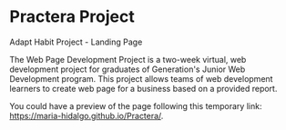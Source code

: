 # Practera Project
Adapt Habit Project - Landing Page 

The Web Page Development Project is a two-week virtual, web development project for graduates of Generation's Junior Web Development program. This project allows teams of web development learners to create web page for a business based on a provided report.


You could have a preview of the page following this temporary link: https://maria-hidalgo.github.io/Practera/.
